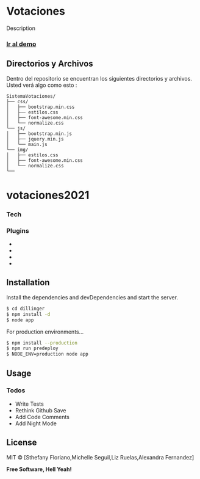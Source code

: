 # Votaciones
Description



### [Ir al demo]()


## Directorios y Archivos


Dentro del repositorio se encuentran los siguientes directorios y archivos. 
Usted verá algo como esto :

```
SistemaVotaciones/
├── css/
│   ├── bootstrap.min.css
│   ├── estilos.css
│   ├── font-awesome.min.css
│   └── normalize.css
└── js/
│   ├── bootstrap.min.js
│   ├── jquery.min.js
│   └── main.js
└── img/
│   ├── estilos.css
│   ├── font-awesome.min.css
│   └── normalize.css
└── 
```
# votaciones2021 


### Tech


### Plugins

* 
* 
* 
* 

## Installation

Install the dependencies and devDependencies and start the server.

```sh
$ cd dillinger
$ npm install -d
$ node app
```

For production environments...

```sh
$ npm install --production
$ npm run predeploy
$ NODE_ENV=production node app
```

## Usage




### Todos

 - Write Tests
 - Rethink Github Save
 - Add Code Comments
 - Add Night Mode


## License

MIT © [Sthefany Floriano,Michelle Seguil,Liz Ruelas,Alexandra Fernandez]

**Free Software, Hell Yeah!**